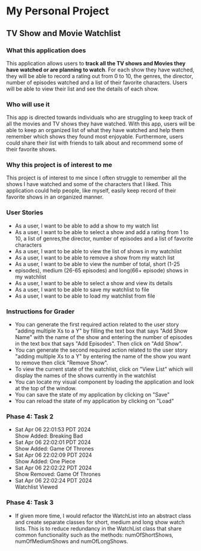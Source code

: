 # My Personal Project

## TV Show and Movie Watchlist

### What this application does
This application allows users to **track all the TV shows and Movies they 
have watched or are planning to watch**. For each show they have watched, 
they will be able to record a rating out from 0 to 10, the genres, the director, 
number of episodes watched and a list of their favorite characters. Users will be able to view their list and see the 
details of each show.


### Who will use it
This app is directed towards individuals who are struggling to keep track of all
the movies and TV shows they have watched. With this app, users will be 
able to keep an organized list of what they have watched and help them 
remember which shows they found most enjoyable. Furthermore, users could 
share their list with friends to talk about and recommend some of their favorite
shows.

### Why this project is of interest to me
This project is of interest to me since I often struggle to remember all the 
shows I have watched and some of the characters that I liked. This 
application could help people, like myself, easily keep record of their 
favorite shows in an organized manner.

### User Stories

- As a user, I want to be able to add a show to my watch list
- As a user, I want to be able to select a show and add a rating from 1 
to 10, a list of genres,the director, number of episodes and a list of favorite 
characters
- As a user, I want to be able to view the list of shows in my watchlist
- As a user, I want to be able to remove a show from my watch list
- As a user, I want to be able to view the number of total, short (1-25 
- episodes), medium (26-65 episodes) and long(66+ episode) shows in 
my watchlist
- As a user, I want to be able to select a show and view its details
- As a user, I want to be able to save my watchlist to file
- As a user, I want to be able to load my watchlist from file

### Instructions for Grader

- You can generate the first required action related to the user 
story "adding multiple Xs to a Y" by filling the text box that says 
"Add Show Name" with the name of the show and entering the
number of episodes in the text box that says "Add Episodes". 
Then click on "Add Show".
- You can generate the second required action related to the user 
story "adding multiple Xs to a Y" by entering the name of the 
show you want to remove then click "Remove Show".
- To view the current state of the watchlist, click on "View List" 
which will display the names of the shows currently in the 
watchlist
- You can locate my visual component by loading the application 
and look at the top of the window.
- You can save the state of my application by clicking on "Save"
- You can reload the state of my application by clicking on "Load"

### Phase 4: Task 2
- Sat Apr 06 22:01:53 PDT 2024 \
  Show Added: Breaking Bad
- Sat Apr 06 22:02:01 PDT 2024 \
  Show Added: Game Of Thrones
- Sat Apr 06 22:02:09 PDT 2024 \
  Show Added: One Piece
- Sat Apr 06 22:02:22 PDT 2024 \
  Show Removed: Game Of Thrones
- Sat Apr 06 22:02:24 PDT 2024 \
  Watchlist Viewed

### Phase 4: Task 3
- If given more time, I would refactor the WatchList into an abstract
  class and create separate classes for short, medium and long
  show watch lists. This is to reduce redundancy in the WatchList
  class that share common functionality such as the methods:
  numOfShortShows, numOfMediumShows and
  numOfLongShows.